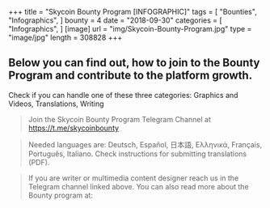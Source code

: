 +++
title = "Skycoin Bounty Program [INFOGRAPHIC]"
tags = [
    "Bounties",
    "Infographics",
]
bounty = 4
date = "2018-09-30"
categories = [
    "Infographics",
]
[image]
    url = "img/Skycoin-Bounty-Program.jpg"
    type = "image/jpg"
    length = 308828
+++

## Below you can find out, how to join to the Bounty Program and contribute to the platform growth.

Check if you can handle one of these three categories: Graphics and Videos, Translations, Writing

> Join the Skycoin Bounty Program Telegram Channel at https://t.me/skycoinbounty

> Needed languages are: Deutsch, Español, 日本語, Ελληνικά, Français, Português, Italiano. Check instructions for submitting translations (PDF).

> If you are writer or multimedia content designer reach us in the Telegram channel linked above. You can also read more about the Bounty program at:
